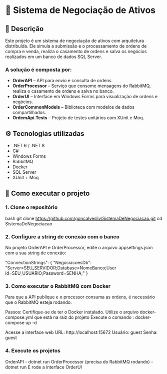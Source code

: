 # 🧾 Sistema de Negociação de Ativos

## 📌 Descrição

Este projeto é um sistema de negociação de ativos com arquitetura distribuída. Ele simula a submissão e o processamento de ordens de compra e venda, realiza o casamento de ordens e salva os negócios realizados em um banco de dados SQL Server.

### A solução é composta por:

- **OrderAPI** – API para envio e consulta de ordens.  
- **OrderProcessor** – Serviço que consome mensagens do RabbitMQ, realiza o casamento de ordens e salva no banco.  
- **OrderUI** – Interface em Windows Forms para visualização de ordens e negócios.  
- **OrderCommonModels** – Biblioteca com modelos de dados compartilhados.  
- **OrdemApi.Tests** – Projeto de testes unitários com XUnit e Moq.

## ⚙️ Tecnologias utilizadas

- .NET 6 / .NET 8  
- C#  
- Windows Forms  
- RabbitMQ  
- Docker  
- SQL Server  
- XUnit + Moq  


## 🚀 Como executar o projeto

### 1. Clone o repositório

bash
git clone https://github.com/goncalvesliv/SistemaDeNegociacao.git
cd SistemaDeNegociacao

### 2. Configure a string de conexão com o banco
No projeto OrderAPI e OrderProcessor, edite o arquivo appsettings.json com a sua string de conexão:

"ConnectionStrings": {
  "NegociacoesDb": "Server=SEU_SERVIDOR;Database=NomeBanco;User Id=SEU_USUARIO;Password=SENHA;"
}

### 3. Como executar o RabbitMQ com Docker
Para que a API publique e o processor consuma as ordens, é necessário que o RabbitMQ esteja rodando.

Passos:
Certifique-se de ter o Docker instalado.
Utilize o arquivo docker-compose.yml que está na raiz do projeto
Execute o comando : docker-compose up -d

Acesse a interface web
URL: http://localhost:15672
Usuário: guest
Senha: guest

### 4. Execute os projetos
OrderAPI - dotnet run
OrderProcessor (precisa do RabbitMQ rodando) - dotnet run
E rode a interface OrderUI 
